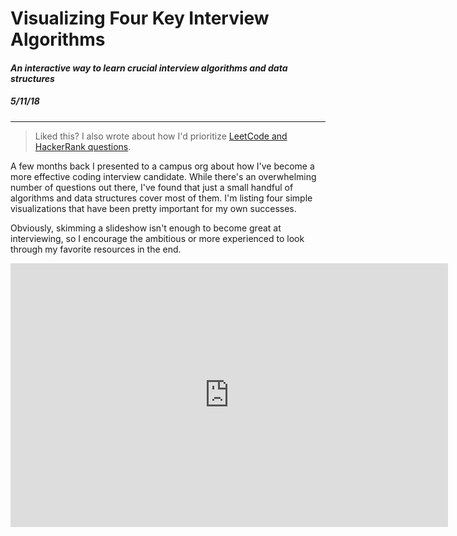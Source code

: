 <Helmet>
    <title>Jeremy Aguilon | Visualizing Four Key Technical Interview Algorithms</title>
    <meta name="description" content="An interactive way to learn crucial interview algorithms and data structures" />
    <meta name="keywords" content="software engineering, jeremy aguilon, technical interviews, coding, interviews, algorithms, data structures" />
</Helmet>

# Visualizing Four Key Interview Algorithms

#### _An interactive way to learn crucial interview algorithms and data structures_
##### 5/11/18

---

> Liked this? I also wrote about how I'd prioritize 
  [LeetCode and HackerRank questions](/blog/ranking_interview_questions_by_cram_score).

A few months back I presented to a campus org about how I've become a more effective
coding interview candidate. While there's an overwhelming number of questions out there,
I've found that just a small handful of algorithms and data structures cover most of them.
I'm listing four simple visualizations that have been pretty important for my own successes.

Obviously, skimming a slideshow isn't enough to become great at interviewing,
so I encourage the ambitious or more experienced to look through my favorite resources
in the end.

<iframe class="tech-interview-iframe" src="https://docs.google.com/presentation/d/e/2PACX-1vSY-OriRZ7PdCqefEzvl0OZ3zcQ19B0wD6gD-jakh6Vv5zJUUk4hl5V22UzsgMSWemQwpYWzk68prqb/embed?start=false&loop=false&delayms=10000" frameborder="0" width="700" height="422" allowfullscreen="true" mozallowfullscreen="true" webkitallowfullscreen="true"></iframe>
